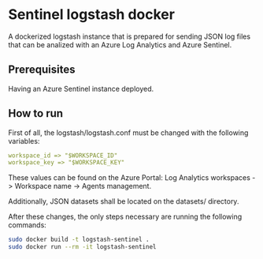 # Sentinel logstash docker

A dockerized logstash instance that is prepared for sending JSON log files that can be analized with an Azure Log Analytics and Azure Sentinel.

## Prerequisites

Having an Azure Sentinel instance deployed.

## How to run

First of all, the logstash/logstash.conf must be changed with the following variables:

```yaml
workspace_id => "$WORKSPACE_ID" 
workspace_key => "$WORKSPACE_KEY"
```

These values can be found on the Azure Portal: Log Analytics workspaces -> Workspace name -> Agents management.

Additionally, JSON datasets shall be located on the datasets/ directory.

After these changes, the only steps necessary are running the following commands:

```Bash
sudo docker build -t logstash-sentinel .
sudo docker run --rm -it logstash-sentinel
```
